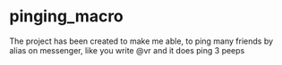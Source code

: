 # pinging_macro
The project has been created to make me able, to ping many friends by alias on messenger, like you write @vr and it does ping 3 peeps
